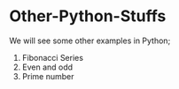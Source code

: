 # Other-Python-Stuffs
We will see some other examples in Python;
1. Fibonacci Series
2. Even and odd
3. Prime number
